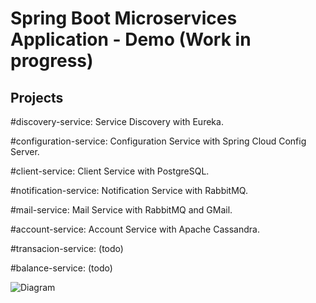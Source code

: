 # Spring Boot Microservices Application - Demo (Work in progress)
## Projects

#discovery-service: Service Discovery with Eureka.

#configuration-service: Configuration Service with Spring Cloud Config Server.
  
#client-service: Client Service with PostgreSQL.
  
#notification-service: Notification Service with RabbitMQ.
  
#mail-service: Mail Service with RabbitMQ and GMail.
  
#account-service: Account Service with Apache Cassandra.
  
#transacion-service: (todo)   
  
#balance-service: (todo)


![Diagram](https://github.com/racc-costa/banking-spring-boot-app/raw/master/Diagram.png)
